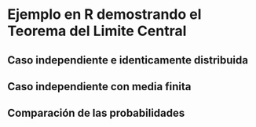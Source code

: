 # Ejemplo en R demostrando el Teorema del Limite Central

## Caso independiente e identicamente distribuida

## Caso independiente con media finita

## Comparación de las probabilidades
